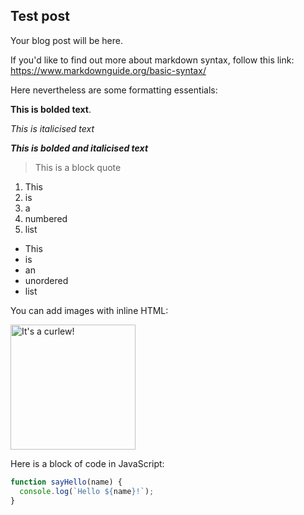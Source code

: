 ## Test post

Your blog post will be here.

If you'd like to find out more about markdown syntax, follow this link: <https://www.markdownguide.org/basic-syntax/>

Here nevertheless are some formatting essentials:

**This is bolded text**.

_This is italicised text_

**_This is bolded and italicised text_**

> This is a block quote

1. This
2. is
3. a
4. numbered
5. list

- This
- is
- an
- unordered
- list

You can add images with inline HTML:

<img src="/assets/images/curlew.jpg" alt="It's a curlew!" width="200" />

Here is a block of code in JavaScript:

```javascript
function sayHello(name) {
  console.log(`Hello ${name}!`);
}
```
